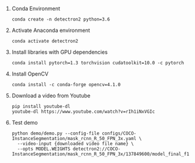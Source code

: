 1. Conda Environment
   ```
   conda create -n detectron2 python=3.6
   ```

1. Activate Anaconda environment
   ```
   conda activate detectron2
   ```

1. Install libraries with GPU dependencies
   ```
   conda install pytorch=1.3 torchvision cudatoolkit=10.0 -c pytorch
   ```

1. Install OpenCV
   ```
   conda install -c conda-forge opencv=4.1.0
   ```

1. Download a video from Youtube
   ```
   pip install youtube-dl
   youtube-dl https://www.youtube.com/watch?v=rIh1iNxVGIc
   ```

1. Test demo
   ```
   python demo/demo.py --config-file configs/COCO-InstanceSegmentation/mask_rcnn_R_50_FPN_3x.yaml \
     --video-input {downloaded video file name} \
     --opts MODEL.WEIGHTS detectron2://COCO-InstanceSegmentation/mask_rcnn_R_50_FPN_3x/137849600/model_final_f10217.pkl
   ```